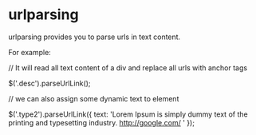 urlparsing
==========

urlparsing provides you to parse urls in text content.

For example:

// It will read all text content of a div and replace all urls with anchor tags

$('.desc').parseUrlLink();

// we can also assign some dynamic text to element

$('.type2').parseUrlLink({
  text: 'Lorem Ipsum is simply dummy text of the printing and typesetting industry. http://google.com/ '
});
